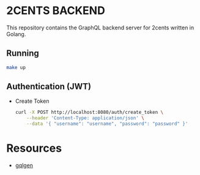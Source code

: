 # 2CENTS BACKEND
This repository contains the GraphQL backend server for 2cents written in Golang.

## Running
```sh
make up
```

## Authentication (JWT)
- Create Token
    ```sh
    curl -X POST http://localhost:8080/auth/create_token \
        --header 'Content-Type: application/json' \
        --data '{ "username": "username", "password": "password" }'
    ```

# Resources

- [gqlgen](https://gqlgen.com/getting-started/)